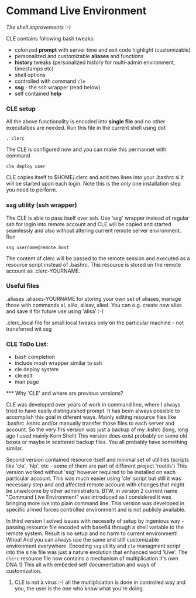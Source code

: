 # Command Live Environment
_The shell improvements :-)_

CLE contains following bash tweaks:
 - colorized **prompt** with server time and exit code highlight (customizable)
 - personalized and customizable **aliases** and functions
 - **history** tweaks (personalized history for multi-admin environment, timestamps etc)
 - shell options
 - controlled with command `cle`
 - **ssg** - the ssh wrapper (read below)
 - self contained **help** 


### CLE setup

All the above functionality is encoded into __single file__ and no other
executalbes are needed. Run this file in the current shell using dot

    . clerc

The CLE is configured now and you can make this permannet with command

    cle deploy user

CLE copies itself to $HOME/.clerc and add two lines into your .bashrc
si it will be started upon each login. Note this is the *only* one
installation step you need to perform.


### ssg utility (ssh wrapper)

The CLE is able to pass itself over ssh. Use 'ssg' wrapper instead of regular
ssh for login into remote account and CLE will be copied and started seamlessly
and also without altering current remote server environment. Run

    ssg username@remote.host

The content of clerc will be passed to the remote session and executed as a
resource script instead of .bashrc. This resource is stored on the remote 
account as .clerc-YOURNAME.

### Useful files
 .aliases .aliases-YOURNAME for storing your own set of aliases, manage those
   with commands al, alilo, alisav, alied. You can e.g. create new alias
   and save it for future use using 'alisa' :-)

 .clerc_local file for small local tweaks only on the particular machine -
    not transferred wit ssg



### CLE ToDo List:

- bash completion
- include mosh wrapper similar to ssh
- cle deploy system
- cle edit
- man page


*** Why 'CLE' and where are previous versions?

 CLE was developed over years of work in command line, where I always tried
to have easily distinguished prompt. It has been always possible to accomplish
this goal in diferent ways. Mainly editing resource files like .bashrc .kshrc
and/or manually transfer those files to each server and account. So the very
firs version was just a backup of my .kshrc (long, long ago I used mainly
Korn Shell) This version does exist probably on some old boxes or maybe in
scattered backup files. You all probably have something similar.

 Second version contained resource itself and minimal set of
utilities (scripts like 'cle', 'hlp', etc - some of them are part of different
project 'rootils') This version worked without 'ssg' however required to be
installed on each particular account. This was much easier using 'cle' script
but still it was necessary step and and affected remote account with changes
that might be unwelcome by other administrators. BTW, in version 2 current 
name "Command Live Environment" was introduced as I considered it was bringing
more live into plain command line. This version was developed in specific
armed forces controlled environment and is not publicly available.

 In third version I solved issues with necessity of setup by ingenious way -
passing resource file encoded with base64 through a shell variable to the
remote system. Result is no setup and no harm to current environment! Whoa!
And you can always use the same and still customizable environment everywhere.
Encoding `ssg` utility and `cle` managment script into the sinle file was just
a nature evolution that enhanced word 'Live'. The `clerc` resource file now
contains a mechanism of multiplication it's own DNA 1) This all with embeded
self documentation and ways of customization.


1) CLE is not a virus :-) all the mutliplication is done in controlled way
and you, the user is the one who know what you're doing.
